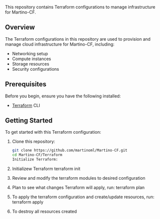 This repository contains Terraform configurations to manage infrastructure for Martino-CF.

## Overview

The Terraform configurations in this repository are used to provision and manage cloud infrastructure for Martino-CF, including:

- Networking setup
- Compute instances
- Storage resources
- Security configurations

## Prerequisites

Before you begin, ensure you have the following installed:

- [Terraform](https://www.terraform.io/downloads.html) CLI

## Getting Started

To get started with this Terraform configuration:

1. Clone this repository:

   ```bash
   git clone https://github.com/martinoml/Martino-CF.git
   cd Martino-CF/Terraform
   Initialize Terraform:

2. Initializew Terraform
    terraform init

3. Review and modify the terraform modules to desired configuration

4. Plan to see what changes Terraform will apply, run:
     terraform plan

5. To apply the terraform configuration and create/update resources, run:
    terraform apply

6. To destroy all resources created 
